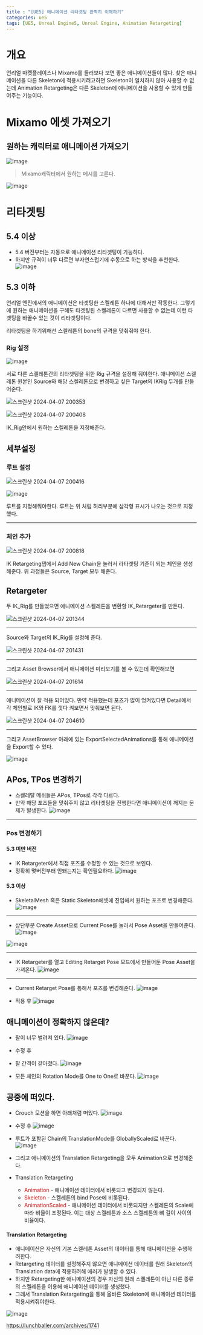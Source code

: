 ```yaml
---
title : "[UE5] 애니메이션 리타겟팅 완벽히 이해하기"
categories: ue5
tags: [UE5, Unreal Engine5, Unreal Engine, Animation Retargeting]
---
```

# 개요
언리얼 마켓플레이스나 Mixamo를 둘러보다 보면 좋은 애니메이션들이 많다. 
찾은 애니메이션을 다른 Skeleton에 적용시키려고하면 Skeleton이 일치하지 않아 사용할 수 없는데 Animation Retargeting은 다른 Skeleton에 애니메이션을 사용할 수 있게 만들어주는 기능이다.

# Mixamo 에셋 가져오기
## 원하는 캐릭터로 애니메이션 가져오기
![image](https://github.com/mohitto55/mohitto55.github.io/assets/154340583/1f453bb3-eb17-4157-a4d3-e23b0a7ab833)
> Mixamo캐릭터에서 원하는 메시를 고른다.

![image](https://github.com/mohitto55/mohitto55.github.io/assets/154340583/9af49e37-74fa-4863-ad66-48b3d37b0dc9)



# 리타겟팅
## 5.4 이상
- 5.4 버전부터는 자동으로 애니메이션 리타겟팅이 가능하다.
- 하지만 규격이 너무 다르면 부자연스럽기에 수동으로 하는 방식을 추천한다. 
![image](https://github.com/mohitto55/mohitto55.github.io/assets/154340583/fb055d90-6790-4818-a3db-f278c7b9c5a9)



## 5.3 이하
언리얼 엔진에서의 애니메이션은 타겟팅한 스켈레톤 하나에 대해서만 작동한다. 그렇기에  원하는 애니메이션을 구해도 타겟팅된 스켈레톤이 다르면 사용할 수 없는데 이런 타겟팅을 바꿀수 있는 것이 리타겟팅이다.

리타겟팅을 하기위해선 스켈레톤의 bone의 규격을 맞춰줘야 한다.

### Rig 설정
![image](https://github.com/mohitto55/mohitto55.github.io/assets/154340583/937e1c5c-cb71-475a-a29a-7781841bb50e)

서로 다른 스켈레톤간의 리타겟팅을 위한 Rig 규격을 설정해 줘야한다.
애니메이션 스켈레톤 원본인 Source와 해당 스켈레톤으로 변경하고 싶은 Target의 IKRig 두개를 만들어준다.

![스크린샷 2024-04-07 200353](https://github.com/mohitto55/mohitto55.github.io/assets/154340583/9793c784-e6fa-4f46-87aa-29b372fb1cfc)


![스크린샷 2024-04-07 200408](https://github.com/mohitto55/mohitto55.github.io/assets/154340583/fbd2d32d-378a-4d19-a114-12a30fadc140)

IK_Rig안에서 원하는 스켈레톤을 지정해준다.

## 세부설정

### 루트 설정
![스크린샷 2024-04-07 200416](https://github.com/mohitto55/mohitto55.github.io/assets/154340583/26b6b28a-ed45-4d9d-9edf-32be4e678ec6)

![image](https://github.com/mohitto55/mohitto55.github.io/assets/154340583/9f844a0f-d535-4818-80f5-bd33a20d4d07)

루트를 지정해줘야한다. 루트는 위 처럼 허리부분에 삼각형 표시가 나오는 것으로 지정했다.

---

### 체인 추가
![스크린샷 2024-04-07 200818](https://github.com/mohitto55/mohitto55.github.io/assets/154340583/11c77e90-f72f-4ea6-bed4-b7e2ddb3ac9d)

IK Retargeting탭에서 Add New Chain을 눌러서 라타겟팅 기준이 되는 체인을 생성해준다. 위 과정들은 Source, Target 모두 해준다.


## Retargeter

두 IK_Rig를 만들었으면 애니메이션 스켈레톤을 변환할 IK_Retargeter를 만든다.

![스크린샷 2024-04-07 201344](https://github.com/mohitto55/mohitto55.github.io/assets/154340583/522f66cc-d612-4f32-aa1a-f2a701c82c6f)

---

Source와 Target의 IK_Rig를 설정해 준다.

![스크린샷 2024-04-07 201431](https://github.com/mohitto55/mohitto55.github.io/assets/154340583/ebcb994c-bed4-40fa-afef-6ae46410cc38)

---

그리고 Asset Browser에서 애니메이션 미리보기를 볼 수 있는데 확인해보면

![스크린샷 2024-04-07 201614](https://github.com/mohitto55/mohitto55.github.io/assets/154340583/8123bcb5-5de4-4026-b264-ab7176d935b1)

---

애니메이션이 잘 적용 되어있다.
만약 적용했는데 포즈가 많이 엉켜있다면 Detail에서 각 체인별로 IK와 FK를 껏다 켜보면서 맞춰보면 된다.

![스크린샷 2024-04-07 204610](https://github.com/mohitto55/mohitto55.github.io/assets/154340583/8559b383-4879-4883-8877-a592f991b92f)

---

그리고 AssetBrowser 아래에 있는 ExportSelectedAnimations를 통해 애니메이션을 Export할 수 있다.

![image](https://github.com/mohitto55/mohitto55.github.io/assets/154340583/7ea655ce-f110-44cd-9799-5b27d53a42dd)


## APos, TPos 변경하기
- 스켈레탈 메쉬들은 APos, TPos로 각각 다르다.
- 만약 해당 포즈들을 맞춰주지 않고 리타겟팅을 진행한다면 애니메이션이 깨지는 문제가 발생한다.
![image](https://github.com/mohitto55/mohitto55.github.io/assets/154340583/0aae47b1-a16d-469f-85ee-c1c7b790f15c)

---
### Pos 변경하기
#### 5.3 미만 버전
- IK Retargeter에서 직접 포즈를 수정할 수 있는 것으로 보인다.
- 정확히 몇버전부터 안돼는지는 확인필요하다.
![image](https://github.com/mohitto55/mohitto55.github.io/assets/154340583/804c6179-141b-41c6-9c9b-026cbfcb933d)

#### 5.3 이상
- SkeletalMesh 혹은 Static Skeleton에셋에 진입해서 원하는 포즈로 변경해준다.
![image](https://github.com/mohitto55/mohitto55.github.io/assets/154340583/881fd63a-7cb4-423a-9e99-6ace528f52d8)

---

- 상단부분 Create Asset으로 Current Pose를 눌러서 Pose Asset을 만들어준다.
![image](https://github.com/mohitto55/mohitto55.github.io/assets/154340583/f44438ca-a3d9-47f2-a1e6-1f4ffee759d9)

![image](https://github.com/mohitto55/mohitto55.github.io/assets/154340583/182b7bfe-8e6a-423e-a71d-e4a41ee41d97)

---

- IK Retargeter를 열고 Editing Retarget Pose 모드에서 만들어둔 Pose Asset을 가져온다.
![image](https://github.com/mohitto55/mohitto55.github.io/assets/154340583/3f197bae-2dbf-44b1-a532-1412c64e25e2)

---

- Current Retarget Pose를 통해서 포즈를 변경해준다.
![image](https://github.com/mohitto55/mohitto55.github.io/assets/154340583/7a721685-f31b-4637-9e09-fc12c270544e)

- 적용 후
![image](https://github.com/mohitto55/mohitto55.github.io/assets/154340583/c48e7de4-b8bd-4ae0-975b-f53001d3df1a)

## 애니메이션이 정확하지 않은데?

- 팔이 너무 벌려져 있다.
![image](https://github.com/mohitto55/mohitto55.github.io/assets/154340583/5377666c-a76d-4ca4-bb7c-c409ac44cf27)

- 수정 후
- 팔 간격이 같아졌다.
![image](https://github.com/mohitto55/mohitto55.github.io/assets/154340583/717c20fd-4b69-4d83-b4d5-3f7798ae145d)


- 모든 체인의 Rotation Mode를 One to One로 바꾼다.
![image](https://github.com/mohitto55/mohitto55.github.io/assets/154340583/f93e647b-5fe6-47d2-930b-e6cc88bd9623)

## 공중에 떠있다.

- Crouch 모션을 하면 아래처럼 떠있다.
![image](https://github.com/mohitto55/mohitto55.github.io/assets/154340583/4c90569e-4d87-4412-a56a-1ddc5daaafb0)

- 수정 후
![image](https://github.com/mohitto55/mohitto55.github.io/assets/154340583/1e307783-a762-4420-a5f7-478ae5ba93f6)

- 루트가 포함된 Chain의 TranslationMode를 GloballyScaled로 바꾼다.
![image](https://github.com/mohitto55/mohitto55.github.io/assets/154340583/cebb1bc1-f93f-4c32-8cce-f7bda774a4b4)

- 그리고 애니메이션의 Translation Retargeting을 모두 Animation으로 변경해준다.
- Translation Retargeting
	- <font color='dodgerred'>Animation</font> - 애니메이션 데이터에서 비롯되고 변경되지 않는다.
	- <font color='dodgerred'>Skeleton</font> - 스켈레톤의 bind Pose에 비롯된다.
	- <font color='dodgerred'>AnimationScaled</font> - 애니메이션 데이터에서 비롯되지만 스켈레톤의 Scale에 따라 비율이 조정된다. 이는 대상 스켈레톤과 소스 스켈레톤의 뼈 길이 사이의 비율이다.

#### Translation Retargeting
- 애니메이션은 자신의 기본 스켈레톤 Asset의 데이터를 통해 애니메이션을 수행하려한다.
- Retargeting 데이터를 설정해주지 않으면 애니메이션 데이터를 원래 Skeleton의 Translation data에 적용하려해 에러가 발생할 수 있다.
- 하지만 Retargeting한 애니메이션의 경우 자신의 원래 스켈레톤이 아닌 다른 종류의 스켈레톤을 이용해 애니메이션 데이터를 생성했다.
- 그래서 Translation Retargeting을 통해 올바른 Skeleton에 애니메이션 데이터를 적용시켜줘야한다.

![image](https://github.com/mohitto55/mohitto55.github.io/assets/154340583/006ef724-fc57-4078-a82d-af1de2efb51a)




<div class="Reference">
<div class="callout-header"> </div>
<p>
<a href="https://lunchballer.com/archives/1741">https://lunchballer.com/archives/1741</a>
</p>
</div>